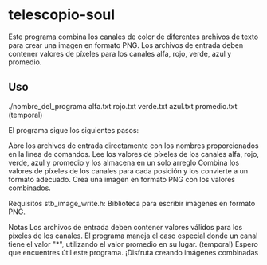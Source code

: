 # telescopio-soul

Este programa combina los canales de color de diferentes archivos de texto para crear una imagen en formato PNG. Los archivos de entrada deben contener valores de píxeles para los canales alfa, rojo, verde, azul y promedio.

## Uso

./nombre_del_programa alfa.txt rojo.txt verde.txt azul.txt promedio.txt (temporal)

El programa sigue los siguientes pasos:

Abre los archivos de entrada directamente con los nombres proporcionados en la línea de comandos.
Lee los valores de píxeles de los canales alfa, rojo, verde, azul y promedio y los almacena en un solo arreglo 
Combina los valores de píxeles de los canales para cada posición y los convierte a un formato adecuado.
Crea una imagen en formato PNG con los valores combinados.

Requisitos
stb_image_write.h: Biblioteca para escribir imágenes en formato PNG. 

Notas
Los archivos de entrada deben contener valores válidos para los píxeles de los canales. El programa maneja el caso especial donde un canal tiene el valor "*", utilizando el valor promedio en su lugar. (temporal)
Espero que encuentres útil este programa. ¡Disfruta creando imágenes combinadas

